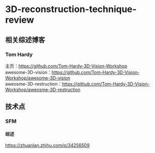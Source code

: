 # 3D-reconstruction-technique-review
## 相关综述博客
### Tom Hardy
主页：https://github.com/Tom-Hardy-3D-Vision-Workshop  
awesome-3D-vision：https://github.com/Tom-Hardy-3D-Vision-Workshop/awesome-3D-vision  
aweosme-3D-restruction：https://github.com/Tom-Hardy-3D-Vision-Workshop/aweosme-3D-restruction  

## 技术点
### SFM
#### 综述
https://zhuanlan.zhihu.com/p/34256509

